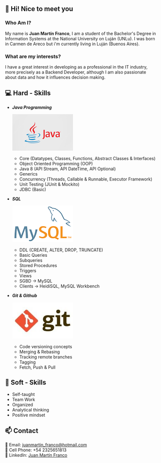 ## 👋 Hi! Nice to meet you

### Who Am I?
My name is **Juan Martín Franco**, I am a student of the Bachelor's Degree in Information Systems at the National University on Luján (UNLu).
I was born in Carmen de Areco but i'm currently living in Luján (Buenos Aires).
<br>

### What are my interests?
I have a great interest in developing as a professional in the IT industry, more precisely as a Backend Developer, although I am also passionate about data and how it influences decision making.

## 💻 Hard - Skills

* ***Java Programming***

    ![Java](/images/java.png)

  * Core (Datatypes, Classes, Functions, Abstract Classes & Interfaces)
  * Object Oriented Programming (OOP)
  * Java 8 (API Stream, API DateTime, API Optional)
  * Generics
  * Concurrency (Threads, Callable & Runnable, Executor Framework)
  * Unit Testing (JUnit & Mockito)
  * JDBC (Basic)

* ***SQL***
  
    ![SQL](/images/sql.png)

  * DDL (CREATE, ALTER, DROP, TRUNCATE)
  * Basic Queries
  * Subqueries
  * Stored Procedures
  * Triggers
  * Views
  * SGBD -> MySQL
  * Clients -> HeidiSQL, MySQL Workbench

* ***Git & Github***

    ![Git](images/git.jpg)

  * Code versioning concepts
  * Merging & Rebasing
  * Tracking remote branches
  * Tagging
  * Fetch, Push & Pull 

## 💭 Soft - Skills

* Self-taught
* Team Work
* Organized
* Analytical thinking
* Positive mindset

## 📫 Contact 

📧 Email: juanmartin_franco@hotmail.com <br>
📱 Cell Phone: +54 2325651813 <br>
🔗 LinkedIn: [Juan Martín Franco](https://www.linkedin.com/in/juanmafranco/)

<!--
**JuanmaFranco/JuanmaFranco** is a ✨ _special_ ✨ repository because its `README.md` (this file) appears on your GitHub profile.

Here are some ideas to get you started:

- 🔭 I’m currently working on ...
- 🌱 I’m currently learning ...
- 👯 I’m looking to collaborate on ...
- 🤔 I’m looking for help with ...
- 💬 Ask me about ...
- 📫 How to reach me: ...
- 😄 Pronouns: ...
- ⚡ Fun fact: ...
-->
